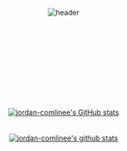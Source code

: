 <div align="center">

  ![header](https://capsule-render.vercel.app/api?type=waving&color=timeGradient&height=300&section=header&text=SoYoung%20Lee&fontSize=70&fontColor=FFFFFF&animation=fadeIn)

  <br><br><br><br><br><br><br><br><br>

  [![jordan-comlinee's GitHub stats](https://github-readme-stats.vercel.app/api?username=jordan-comlinee)](https://github.com/jordan-comlinee/github-readme-stats)
  <br><br><br>
  [![jordan-comlinee's github stats](https://github-readme-stats.vercel.app/api/top-langs/?username=jordan-comlinee&show_icons=true&hide_border=true&title_color=004386&icon_color=004386&layout=compact)](https://github.com/jordan-comlinee/github-readme-stats)

</div>

